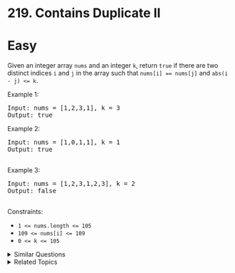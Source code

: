 # 219. Contains Duplicate II

# Easy

Given an integer array `nums` and an integer `k`, return `true` if there are two distinct indices `i` and `j` in the array such that `nums[i] == nums[j]` and `abs(i - j) <= k`.

Example 1:

<pre>
Input: nums = [1,2,3,1], k = 3
Output: true
</pre>

Example 2:

<pre>
Input: nums = [1,0,1,1], k = 1
Output: true

</pre>

Example 3:

<pre>
Input: nums = [1,2,3,1,2,3], k = 2
Output: false

</pre>

Constraints:

-   `1 <= nums.length <= 105`
-   `109 <= nums[i] <= 109`
-   `0 <= k <= 105`

<details>
<summary> Similar Questions </summary>

-   `Contains Duplicate - Easy`
-   `Contains Duplicate III - Hard`

</details>

<details>
<summary> Related Topics </summary>

-   `Array`
-   `Hash Table`
-   `Sliding Window`

</details>
